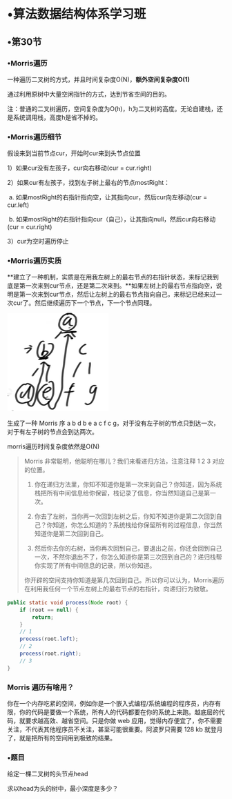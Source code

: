 # •算法数据结构体系学习班

## •第30节

### •Morris遍历

一种遍历二叉树的方式，并且时间复杂度O(N)，**额外空间复杂度O(1)**

通过利用原树中大量空闲指针的方式，达到节省空间的目的。

注：普通的二叉树遍历，空间复杂度为O(h)，h为二叉树的高度。无论自建栈，还是系统调用栈，高度h是省不掉的。

### •Morris遍历细节

假设来到当前节点cur，开始时cur来到头节点位置

1）如果cur没有左孩子，cur向右移动(cur = cur.right)

2）如果cur有左孩子，找到左子树上最右的节点mostRight：

​	 a. 如果mostRight的右指针指向空，让其指向cur，然后cur向左移动(cur = cur.left)

​	 b. 如果mostRight的右指针指向cur（自己），让其指向null，然后cur向右移动(cur = cur.right)

3）cur为空时遍历停止

### •Morris遍历实质

**建立了一种机制，实质是在用我左树上的最右节点的右指针状态，来标记我到底是第一次来到cur节点，还是第二次来到。**如果左树上的最右节点指向空，说明是第一次来到cur节点，然后让左树上的最右节点指向自己，来标记已经来过一次cur了。然后继续遍历下一个节点，下一个节点同理。

<img src="../../images/image-20211018153204465.png" alt="image-20211018153204465" style="zoom:50%;" />

生成了一种 Morris 序 a b d b e a c f c g，对于没有左子树的节点只到达一次，对于有左子树的节点会到达两次。

morris遍历时间复杂度依然是O(N)

> Morris 非常聪明，他聪明在哪儿？我们来看递归方法，注意注释 1 2 3 对应的位置。
>
> 1. 你在递归方法里，你知不知道你是第一次来到自己？你知道，因为系统栈把所有中间信息给你保留，栈记录了信息，你当然知道自己是第一次。
>
> 2. 你去了左树，当你再一次回到左树之后，你知不知道你是第二次回到自己？你知道，你怎么知道的？系统栈给你保留所有的过程信息，你当然知道你是第二次回到自己。
>
> 3. 然后你去你的右树，当你再次回到自己，要退出之前，你还会回到自己一次，不然你退出不了，你怎么知道你是第三次回到自己的？递归栈帮你实现了所有中间信息的记录，所以你知道。
>
> 你开辟的空间支持你知道是第几次回到自己。所以你可以认为，Morris遍历在利用我任何一个节点左树上的最右节点的右指针，向递归行为致敬。

```java
public static void process(Node root) {
    if (root == null) {
        return;
    }
    // 1
    process(root.left);
    // 2
    process(root.right);
    // 3
}
```

### Morris 遍历有啥用？

你在一个内存吃紧的空间，例如你是一个嵌入式编程/系统编程的程序员，内存有限，你的代码是要做一个系统，所有人的代码都要在你的系统上来跑。越底层的代码，就要求越高效、越省空间。只是你做 web 应用，觉得内存便宜了，你不需要关注，不代表其他程序员不关注，甚至可能很重要。阿波罗只需要 128 kb 就登月了，就是把所有的空间用到极致的结果。

### •题目

给定一棵二叉树的头节点head

求以head为头的树中，最小深度是多少？